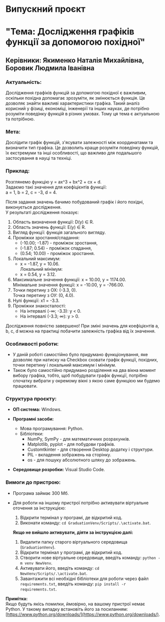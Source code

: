 # Випускний проєкт
# "Тема: Дослідження графіків функції за допомогою похідної"

## Керівники: Якименко Наталія Михайлівна, Боровик Людмила Іванівна

### Актуальність: 
Дослідження графіків функцій за допомогою похідної є важливим, оскільки похідна допомагає зрозуміти, як змінюється функція. Це дозволяє знайти важливі характеристики графіка. Такий аналіз корисний у фізиці, економіці, інженерії та інших науках, де потрібно розуміти поведінку функцій в різних умовах. Тому ця тема є актуальною та потрібною.

### Мета: 
Дослідити графік функцій, з'ясувати залежності між координатами та визначити тип графіка. Це дозволить краще розуміти поведінку функцій, їх екстремуми та інші особливості, що важливо для подальшого застосування в науці та техніці.

### Приклад: 

Розглянемо функцію y = ax^3 + bx^2 + cx + d.  
Задаємо такі значення для коефіцієнтів функції:  
a = 1, b = 2, c = -3, d = 4.  

Після задання значень бачимо побудований графік і його похідні, виконується дослідження.  
У результаті дослідження показує:  
1) Область визначення функції: D(y) ∈ R.  
2) Область значень функції: E(y) ∈ R.  
3) Вигляд функції: функція загального вигляду.  
4) Проміжки зростання/спадання:  
   - (-10.00; -1.87) - проміжок зростання,  
   - (-1.87; 0.54) - проміжок спадання,  
   - (0.54; 10.00) - проміжок зростання.  
5) Локальний максимум:  
   - х = -1.87, у = 10.06.  
   Локальний мінімум:  
   - х = 0.54, у = 3.12.  
6) Максимальне значення функції: х = 10.00, у = 1174.00.  
   Мінімальне значення функції: х = -10.00, у = -766.00.  
7) Точки перетину з ОХ: (-3.3, 0).  
   Точка перетину з ОУ: (0, 4.0).  
8) Нулі функції: х1 = -3.3.  
9) Проміжки знакосталості:  
   - На інтервалі (-∞; -3.3): y < 0.  
   - На інтервалі (-3.3; ∞): y > 0.  

Дослідження повністю завершено! При зміні значень для коефіцієнтів a, b, c, d можна на практиці побачити залежність графіка від їх значення.

### Особливості роботи: 
- У даній роботі самостійно було придумано функціонування, яке дозволяє при натиску на Checkbox сховати графік функції, похідних, точки перетину і локальний максимум і мінімум.  
- Також було самостійно придумано розділення на два вікна момент вибору графіка, тобто, щоб побудувати графік функції, потрібно спочатку вибрати у окремому вікні з якою саме функцією ми будемо працювати.  

### Структура проєкту:

- **ОП система:** Windows.  
- **Програмні засоби:**  
  - Мова програмування: Python.  
  - Бібліотеки:  
    - NumPy, SymPy - для математичних розрахунків.  
    - Matplotlib, pyplot - для побудови графіків.  
    - Customtkinter - для створення Desktop додатку і структури.  
    - PIL - вкладення зображень на сторінку.  
    - os - для пошуку абсолютного шляху до зображень.  

- **Середовище розробки:** Visual Studio Code.

### Вимоги до пристрою:

- Програма займає 300 Мб.  
- Для роботи на іншому пристрої потрібно активувати віртуальне оточення за інструкцією:  
  1. Відкрити термінал у програмі, де відкритий код.  
  2. Виконати команду: `cd GraduationVenv/Scripts/.\activate.bat`.  

  **Якщо не вийшло активувати, діяти за інструкцією далі:**  
  1. Видалити папку старого віртуального середовища (`GraduationVenv`).  
  2. Відкрити термінал у програмі, де відкритий код.  
  3. Створити нове віртуальне середовище, введіть команду: `python -m venv NewVenv`.  
  4. Активувати його, введіть команду: `cd NewVenv/Scripts/.\activate.bat`.  
  5. Завантажити всі необхідні бібліотеки для роботи через файл `requirements.txt`, введіть команду: `pip install -r requirements.txt`.

**Примітка:**  
Якщо будуть якісь помилки, ймовірно, на вашому пристрої немає Python. У такому випадку встановіть його за посиланням: [https://www.python.org/downloads/](https://www.python.org/downloads/).  
